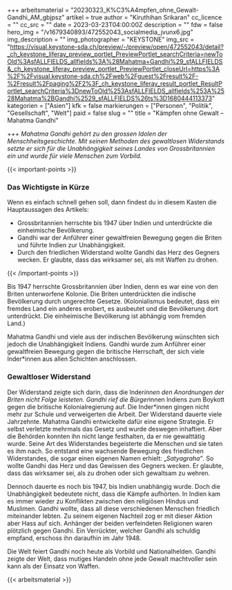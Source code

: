 +++
arbeitsmaterial = "20230323_K%C3%A4mpfen_ohne_Gewalt-Gandhi_AM_gbjpsz"
artikel = true
author = "Kiruthihan Srikaran"
cc_licence = ""
cc_src = ""
date = 2023-03-23T04:00:00Z
description = ""
fdw = false
hero_img = "/v1679340893/472552043_socialmedia_jvunx6.jpg"
img_description = ""
img_photographer = "KEYSTONE"
img_src = "https://visual.keystone-sda.ch/preview/-/preview/open/472552043/detail?_ch_keystone_liferay_preview_portlet_PreviewPortlet_searchCriteria=newToOld%3AsfALLFIELDS_allfields%3A%28Mahatma+Gandhi%29_sfALLFIELDS&_ch_keystone_liferay_preview_portlet_PreviewPortlet_closeUrl=https%3A%2F%2Fvisual.keystone-sda.ch%2Fweb%2Fguest%2Fresult%2F-%2Fresult%2Fpaging%2F2%3F_ch_keystone_liferay_result_portlet_ResultPortlet_searchCriteria%3DnewToOld%253AsfALLFIELDS_allfields%253A%2528Mahatma%2BGandhi%2529_sfALLFIELDS%26ts%3D1680444113373"
kategorien = ["Asien"]
kfk = false
markierungen = ["Personen", "Politik", "Gesellschaft", "Welt"]
paid = false
slug = ""
title = "Kämpfen ohne Gewalt – Mahatma Gandhi"

+++
_Mahatma Gandhi gehört zu den grossen Idolen der Menschheitsgeschichte. Mit seinen Methoden des gewaltlosen Widerstands setzte er sich für die Unabhängigkeit seines Landes von Grossbritannien ein und wurde für viele Menschen zum Vorbild._

{{< important-points >}} <h3>Das Wichtigste in Kürze</h3>

<p>Wenn es einfach schnell gehen soll, dann findest du in diesem Kasten die Hauptaussagen des Artikels:</p>

<ul>

<li>Grossbritannien herrschte bis 1947 über Indien und unterdrückte die einheimische Bevölkerung.</li>

<li>Gandhi war der Anführer einer gewaltfreien Bewegung gegen die Briten und führte Indien zur Unabhängigkeit.</li>

<li>Durch den friedlichen Widerstand wollte Gandhi das Herz des Gegners wecken. Er glaubte, dass das wirksamer sei, als mit Waffen zu drohen.</li>

</ul> {{< /important-points >}}

Bis 1947 herrschte Grossbritannien über Indien, denn es war eine von den Briten unterworfene Kolonie. Die Briten unterdrückten die indische Bevölkerung durch ungerechte Gesetze. (Kolonialismus bedeutet, dass ein fremdes Land ein anderes erobert, es ausbeutet und die Bevölkerung dort unterdrückt. Die einheimische Bevölkerung ist abhängig vom fremden Land.)

Mahatma Gandhi und viele aus der indischen Bevölkerung wünschten sich jedoch die Unabhängigkeit Indiens. Gandhi wurde zum Anführer einer gewaltfreien Bewegung gegen die britische Herrschaft, der sich viele Inder*innen aus allen Schichten anschlossen.

### Gewaltloser Widerstand

Der Widerstand zeigte sich darin, dass die Inder*innen den Anordnungen der Briten nicht Folge leisteten. Gandhi rief die Bürger*innen Indiens zum Boykott gegen die britische Kolonialregierung auf. Die Inder*innen gingen nicht mehr zur Schule und verweigerten die Arbeit. Der Widerstand dauerte viele Jahrzehnte. Mahatma Gandhi entwickelte dafür eine eigene Strategie. Er selbst verletzte mehrmals das Gesetz und wurde deswegen inhaftiert. Aber die Behörden konnten ihn nicht lange festhalten, da er nie gewalttätig wurde. Seine Art des Widerstandes begeisterte die Menschen und sie taten es ihm nach. So entstand eine wachsende Bewegung des friedlichen Widerstandes, die sogar einen eigenen Namen erhielt: „_Satyagraha”_. So wollte Gandhi das Herz und das Gewissen des Gegners wecken. Er glaubte, dass das wirksamer sei, als zu drohen oder sich gewaltsam zu wehren.

Dennoch dauerte es noch bis 1947, bis Indien unabhängig wurde. Doch die Unabhängigkeit bedeutete nicht, dass die Kämpfe aufhörten. In Indien kam es immer wieder zu Konflikten zwischen den religiösen Hindus und Muslimen. Gandhi wollte, dass all diese verschiedenen Menschen friedlich miteinander lebten. Zu seinem eigenen Nachteil zog er mit dieser Aktion aber Hass auf sich. Anhänger der beiden verfeindeten Religionen waren plötzlich gegen Gandhi. Ein Verrückter, welcher Gandhi als schuldig empfand, erschoss ihn daraufhin im Jahr 1948.

Die Welt feiert Gandhi noch heute als Vorbild und Nationalhelden. Gandhi zeigte der Welt, dass mutiges Handeln ohne jede Gewalt machtvoller sein kann als der Einsatz von Waffen.



 {{< arbeitsmaterial >}} 
